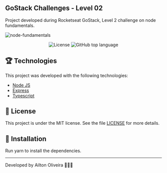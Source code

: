## GoStack Challenges - Level 02
Project developed during Rocketseat GoStack, Level 2 challenge on node fundamentals.

<img alt="node-fundamentals" src="https://repository-images.githubusercontent.com/274746672/95c5fa80-b645-11ea-92cc-9595b4b2e1cc" />

<p align="center">

  <a href="LICENSE" style="text-decoration: none">
    <img alt="License" src="https://img.shields.io/github/license/ailtoneric/gostack-fundamentals-node" />
  </a>

  <a href="#" style="text-decoration: none">
    <img alt="GitHub top language" src="https://img.shields.io/github/languages/top/ailtoneric/gostack-fundamentals-node" />
  </a>

</p>

## :trophy: Technologies

This project was developed with the following technologies:

- [Node JS](https://nodejs.org/en/)
- [Express](https://expressjs.com/)
- [Typescript](https://www.typescriptlang.org/)

## :memo: License

This project is under the MIT license. See the file [LICENSE](LICENSE) for more details.

## :space_invader: Installation

Run yarn to install the dependencies.

---

Developed by Ailton Oliveira :hear_no_evil::speak_no_evil::see_no_evil:
